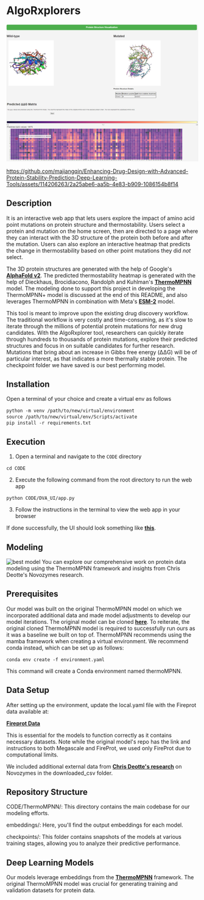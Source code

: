 # AlgoRxplorers

![](./img/ui.png)

https://github.com/majiangqin/Enhancing-Drug-Design-with-Advanced-Protein-Stability-Prediction-Deep-Learning-Tools/assets/114206263/2a25abe6-aa5b-4e83-b909-1086154b8f14




## Description
It is an interactive web app that lets users explore the impact of amino acid point mutations on protein structure and thermostability. Users select a protein and mutation on the home screen, then are directed to a page where they can interact with the 3D structure of the protein both before and after the mutation. Users can also explore an interactive heatmap that predicts the change in thermostability based on other point mutations they did *not* select.

The 3D protein structures are generated with the help of Google's [**AlphaFold v2**](https://github.com/google-deepmind/alphafold). The predicted thermostability heatmap is generated with the help of Dieckhaus, Brocidiacono, Randolph and Kuhlman's [**ThermoMPNN**](https://github.com/Kuhlman-Lab/ThermoMPNN) model. The modeling done to support this project in developing the ThermoMPNN+ model is discussed at the end of this README, and also leverages ThermoMPNN in combination with Meta's [**ESM-2**](https://github.com/facebookresearch/esm) model.

This tool is meant to improve upon the existing drug discovery workflow. The traditional workflow is very costly and time-consuming, as it's slow to iterate through the millions of potential protein mutations for new drug candidates. With the AlgoRxplorer tool, researchers can quickly iterate through hundreds to thousands of protein mutations, explore their predicted structures and focus in on suitable candidates for further research. Mutations that bring about an increase in Gibbs free energy (ΔΔG) will be of particular interest, as that indicates a more thermally stable protein.
The checkpoint folder we have saved is our best performing model.

## Installation
Open a terminal of your choice and create a virtual env as follows
```
python -m venv /path/to/new/virtual/environment
source /path/to/new/virtual/env/Scripts/activate
pip install -r requirements.txt
```

## Execution
1. Open a terminal and navigate to the `CODE` directory
```
cd CODE
```

2. Execute the following command from the root directory to run the web app
```
python CODE/DVA_UI/app.py
```

3. Follow the instructions in the terminal to view the web app in your browser

If done successfully, the UI should look something like [**this**](https://youtu.be/8dM2V2cKwHU).

## Modeling
<img width="980" alt="best model" src="https://github.gatech.edu/storage/user/68947/files/9401e279-19cb-4795-ae68-1882ca7427c4">
 You can explore our comprehensive work on protein data modeling using the ThermoMPNN framework and insights from Chris Deotte's Novozymes research.

## Prerequisites
Our model was built on the original ThermoMPNN model on which we incorporated additional data and made model adjustments to develop our model iterations. The original model can be cloned [**here**](https://github.com/Kuhlman-Lab/ThermoMPNN/tree/main). To reiterate, the original cloned ThermoMPNN model is required to successfully run ours as it was a baseline we built on top of. ThermoMPNN recommends using the mamba framework when creating a virtual environment. We recommend conda instead, which can be set up as follows:
```
conda env create -f environment.yaml
```
This command will create a Conda environment named thermoMPNN.

## Data Setup
After setting up the environment, update the local.yaml file with the Fireprot data available at:

[**Fireprot Data**](https://zenodo.org/records/8169289)

This is essential for the models to function correctly as it contains necessary datasets. Note while the original model's repo has the link and instructions to both Megascale and FireProt, we used only FireProt due to computational limits.

 We included additional external data from [**Chris Deotte's research**](https://www.kaggle.com/code/cdeotte/xgboost-5000-mutations-200-pdb-files-lb-0-410#Create-Submission-CSV) on Novozymes in the downloaded_csv folder.

## Repository Structure
CODE/ThermoMPNN/: This directory contains the main codebase for our modeling efforts.

embeddings/: Here, you'll find the output embeddings for each model.

checkpoints/: This folder contains snapshots of the models at various training stages, allowing you to analyze their predictive performance.

## Deep Learning Models
Our models leverage embeddings from the [**ThermoMPNN**](https://github.com/Kuhlman-Lab/ThermoMPNN) framework. The original ThermoMPNN model was crucial for generating training and validation datasets for protein data.
